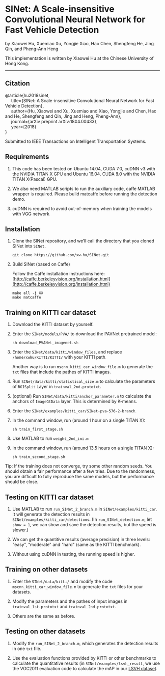 # SINet: A Scale-insensitive Convolutional Neural Network for Fast Vehicle Detection

by Xiaowei Hu, Xuemiao Xu, Yongjie Xiao, Hao Chen, Shengfeng He, Jing Qin, and Pheng-Ann Heng

This implementation is written by Xiaowei Hu at the Chinese University of Hong Kong.

***

## Citation
@article{hu2018sinet,   
&nbsp;&nbsp;&nbsp;&nbsp;  title={SINet: A Scale-insensitive Convolutional Neural Network for Fast Vehicle Detection},   
&nbsp;&nbsp;&nbsp;&nbsp;  author={Hu, Xiaowei and Xu, Xuemiao and Xiao, Yongjie and Chen, Hao and He, Shengfeng and Qin, Jing and Heng, Pheng-Ann},   
&nbsp;&nbsp;&nbsp;&nbsp;  journal={arXiv preprint arXiv:1804.00433},   
&nbsp;&nbsp;&nbsp;&nbsp;  year={2018}   
}
   
Submitted to IEEE Transactions on Intelligent Transportation Systems.


## Requirements

1. This code has been tested on Ubuntu 14.04, CUDA 7.0, cuDNN v3 with the NVIDIA TITAN X GPU and Ubuntu 16.04. CUDA 8.0 with the NVIDIA TITAN X(Pascal) GPU. 

2. We also need MATLAB scripts to run the auxiliary code, caffe MATLAB wrapper is required. Please build matcaffe before running the detection demo. 

3. cuDNN is required to avoid out-of-memory when training the models with VGG network.
  

## Installation
1. Clone the SINet repository, and we'll call the directory that you cloned SINet into `SINet`.

    ```shell
    git clone https://github.com/xw-hu/SINet.git
    ```

2. Build SINet (based on Caffe)
    
   Follow the Caffe installation instructions here: [http://caffe.berkeleyvision.org/installation.html](http://caffe.berkeleyvision.org/installation.html)   
   
   ```shell
   make all -j XX
   make matcaffe
   ```
   
 ## Training on KITTI car dataset

1. Download the KITTI dataset by yourself.

2. Enter the `SINet/models/PVA/` to download the PAVNet pretrained model:

   ```shell
   sh download_PVANet_imagenet.sh
   ```

3. Enter the `SINet/data/kitti/window_files`, and replace `/home/xwhu/KITTI/KITTI/` with your KITTI path.
  
   Another way is to run `mscnn_kitti_car_window_file.m` to generate the `txt` files that include the pathes of KITTI images.

4. Run `SINet/data/kitti/statistical_size.m` to calculate the parameters of `ROISplit` Layer in `trainval_2nd.prototxt`. 

5. (optional) Run `SINet/data/kitti/anchor_parameter.m` to calculate the anchors of `ImageGtData` layer. This is determined by K-means.

6. Enter the `SINet/examples/kitti_car/SINet-pva-576-2-branch`.
7. In the command window, run (around 1 hour on a single TITAN X):
   
   ```shell
   sh train_first_stage.sh
   ```
8. Use MATLAB to run `weight_2nd_ini.m`
9. In the command window, run (around 13.5 hours on a single TITAN X):

   ```shell
   sh train_second_stage.sh
   ```

Tip: If the training does not converge, try some other random seeds. You should obtain a fair performance after a few tries. Due to the randomness, you are difficult to fully reproduce the same models, but the performance should be close.


## Testing on KITTI car dataset

1. Use MATLAB to run `run_SINet_2_branch.m` in `SINet/examples/kitti_car`. It will generate the detection results in `SINet/examples/kitti_car/detections`. (In `run_SINet_detection.m`, let `show = 1`, we can show and save the detection results, but the speed is slower.)

2. We can get the quantitive results (average precision) in three levels: "easy", "moderate" and "hard" (same as the KITTI benchmark).

3. Without using cuDNN in testing, the running speed is higher.

## Training on other datasets

1. Enter the `SINet/data/kitti/` and modify the code `mscnn_kitti_car_window_file.m` to generate the `txt` files for your datasets.

2. Modify the parameters and the pathes of input images in `trainval_1st.prototxt` and  `trainval_2nd.prototxt`.

3. Others are the same as before.

## Testing on other datasets

1. Modify the `run_SINet_2_branch.m`, which generates the detection results in one `txt` file. 

2. Use the evaluation functions provided by KITTI or other benchmarks to calculate the quantitative results (in `SINet/examples/lsvh_result`, we use the VOC2011 evaluation code to calculate the mAP in our [LSVH dataset](https://drive.google.com/open?id=1yHeuZia3pbcbn8OLkotJGJGhczI7gM3e).


